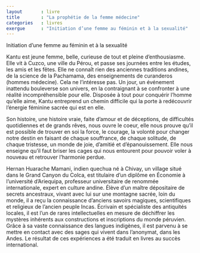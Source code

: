 ```yaml
---
layout       : livre
title        : "La prophétie de la femme médecine"
categories   : livres
exergue      : "Initiation d’une femme au féminin et à la sexualité"
---
```


Initiation d’une femme au féminin et à la sexualité

Kantu est jeune femme, belle, curieuse de tout et pleine d’enthousiasme. Elle vit à Cuzco, une ville du Pérou, et passe ses journées entre les études, les amis et les fêtes. Elle ne connaît rien des anciennes traditions andines, de la  science de la Pachamama, des enseignements de curanderos (hommes médecine). Cela ne l’intéresse pas. Un jour, un événement inattendu bouleverse son univers, en la contraignant à se confronter à une réalité incompréhensible pour elle. Disposée à tout pour conquérir l’homme  qu’elle aime, Kantu entreprend un chemin difficile qui la porte à redécouvrir l’énergie féminine sacrée qui est en elle.

Son histoire, une histoire vraie, faite d’amour et de déceptions, de difficultés quotidiennes et de grands rêves, nous ouvre le coeur, elle nous prouve qu’il est possible de trouver en soi la force, le courage, la volonté pour changer notre destin en faisant de chaque souffrance, de chaque solitude, de chaque tristesse, un monde de joie, d’amitié et d’épanouissement. Elle nous enseigne qu’il faut briser les cages qui nous entourent pour pouvoir voler à nouveau et retrouver l’harmonie perdue.

 Hernan Huarache Mamani, indien quechua né à Chivay, un village situé dans le Grand Canyon du Colca, est titulaire d’un diplôme en Économie à l’université d’Ariequipa, professeur universitaire de renommée internationale, expert en culture andine. Élève d’un maître dépositaire de secrets ancestraux, vivant avec lui sur une montagne sacrée, loin du monde, il a reçu la connaissance d’anciens savoirs magiques, scientifiques et religieux de l’ancien peuple Incas. Écrivain et spécialiste des antiquités locales, il est l’un de rares intellectuelles en mesure de déchiffrer les mystères inhérents aux constructions et inscriptions du monde péruvien. Grâce à sa vaste connaissance des langues indigènes, il est parvenu à se mettre en contact avec des sages qui vivent dans l’anonymat, dans les Andes. Le résultat de ces expériences a été traduit en livres au succès international.
